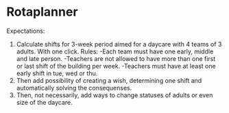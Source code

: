 # Rotaplanner
Expectations:
1. Calculate shifts for 3-week period aimed for a daycare with 4 teams of 3 adults. With one click.
  Rules:
    -Each team must have one early, middle and late person.
    -Teachers are not allowed to have more than one first or last shift of the building per week.
    -Teachers must have at least one early shift in tue, wed or thu.
2. Then add possibility of creating a wish, determining one shift and automatically solving the consequenses.
3. Then, not necessarily, add ways to change statuses of adults or even size of the daycare.